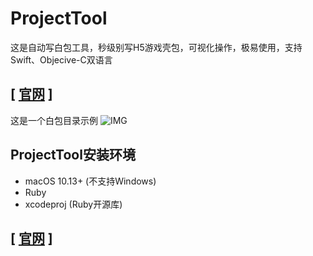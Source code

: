 # ProjectTool
这是自动写白包工具，秒级别写H5游戏壳包，可视化操作，极易使用，支持Swift、Objecive-C双语言

## [ [官网](https://www.me88.top/index.php/73.html) ]

这是一个白包目录示例
![IMG](https://www.yaozuopan.top/usr/uploads/2019/05/19410940.jpg)
## ProjectTool安装环境
- macOS 10.13+ (不支持Windows)
- Ruby
- xcodeproj (Ruby开源库)

## [ [官网](https://www.me88.top/index.php/73.html) ]
